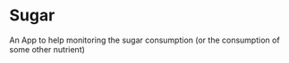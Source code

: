 # Sugar
 An App to help monitoring the sugar consumption (or the consumption of some other nutrient)
